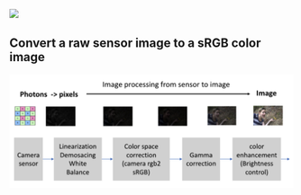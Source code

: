 ![](https://img.shields.io/badge/language-matlab-orange.svg)


## Convert a raw sensor image to a sRGB color image


![RGB image](./img/detail.png?raw=true) 
